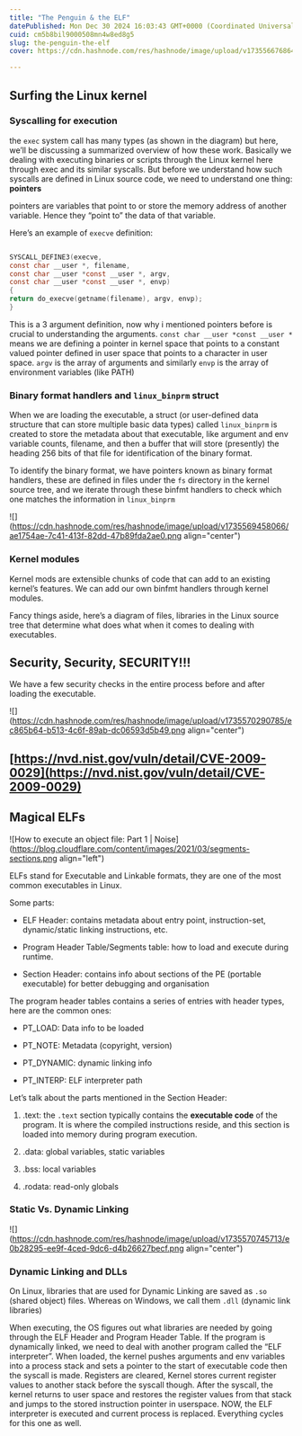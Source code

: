 ```yaml
---
title: "The Penguin & the ELF"
datePublished: Mon Dec 30 2024 16:03:43 GMT+0000 (Coordinated Universal Time)
cuid: cm5b8bil9000508mn4w8ed8g5
slug: the-penguin-the-elf
cover: https://cdn.hashnode.com/res/hashnode/image/upload/v1735566768649/d5a83811-f77a-4126-a6c4-3fe406cf0b50.png

---
```


## Surfing the Linux kernel

### Syscalling for execution

the `exec` system call has many types (as shown in the diagram) but here, we’ll be discussing a summarized overview of how these work. Basically we dealing with executing binaries or scripts through the Linux kernel here through exec and its similar syscalls. But before we understand how such syscalls are defined in Linux source code, we need to understand one thing: **pointers**

pointers are variables that point to or store the memory address of another variable. Hence they “point to” the data of that variable.

Here’s an example of `execve` definition:

```c

SYSCALL_DEFINE3(execve,
const char __user *, filename,
const char __user *const __user *, argv,
const char __user *const __user *, envp)
{
return do_execve(getname(filename), argv, envp);
}
```

This is a 3 argument definition, now why i mentioned pointers before is crucial to understanding the arguments. `const char __user *const __user *` means we are defining a pointer in kernel space that points to a constant valued pointer defined in user space that points to a character in user space. `argv` is the array of arguments and similarly `envp` is the array of environment variables (like PATH)

### Binary format handlers and `linux_binprm` struct

When we are loading the executable, a struct (or user-defined data structure that can store multiple basic data types) called `linux_binprm` is created to store the metadata about that executable, like argument and env variable counts, filename, and then a buffer that will store (presently) the heading 256 bits of that file for identification of the binary format.

To identify the binary format, we have pointers known as binary format handlers, these are defined in files under the `fs` directory in the kernel source tree, and we iterate through these binfmt handlers to check which one matches the information in `linux_binprm`

![](https://cdn.hashnode.com/res/hashnode/image/upload/v1735569458066/ae1754ae-7c41-413f-82dd-47b89fda2ae0.png align="center")

### Kernel modules

Kernel mods are extensible chunks of code that can add to an existing kernel’s features. We can add our own binfmt handlers through kernel modules.

Fancy things aside, here’s a diagram of files, libraries in the Linux source tree that determine what does what when it comes to dealing with executables.

## Security, Security, SECURITY!!!

We have a few security checks in the entire process before and after loading the executable.

![](https://cdn.hashnode.com/res/hashnode/image/upload/v1735570290785/ec865b64-b513-4c6f-89ab-dc06593d5b49.png align="center")

## [https://nvd.nist.gov/vuln/detail/CVE-2009-0029](https://nvd.nist.gov/vuln/detail/CVE-2009-0029)

## Magical ELFs

![How to execute an object file: Part 1 | Noise](https://blog.cloudflare.com/content/images/2021/03/segments-sections.png align="left")

ELFs stand for Executable and Linkable formats, they are one of the most common executables in Linux.

Some parts:

* ELF Header: contains metadata about entry point, instruction-set, dynamic/static linking instructions, etc.
    
* Program Header Table/Segments table: how to load and execute during runtime.
    
* Section Header: contains info about sections of the PE (portable executable) for better debugging and organisation
    

The program header tables contains a series of entries with header types, here are the common ones:

* PT\_LOAD: Data info to be loaded
    
* PT\_NOTE: Metadata (copyright, version)
    
* PT\_DYNAMIC: dynamic linking info
    
* PT\_INTERP: ELF interpreter path
    

Let’s talk about the parts mentioned in the Section Header:

1. .text: the `.text` section typically contains the **executable code** of the program. It is where the compiled instructions reside, and this section is loaded into memory during program execution.
    
2. .data: global variables, static variables
    
3. .bss: local variables
    
4. .rodata: read-only globals
    

### Static Vs. Dynamic Linking

![](https://cdn.hashnode.com/res/hashnode/image/upload/v1735570745713/e0b28295-ee9f-4ced-9dc6-d4b26627becf.png align="center")

### Dynamic Linking and DLLs

On Linux, libraries that are used for Dynamic Linking are saved as `.so` (shared object) files. Whereas on Windows, we call them `.dll` (dynamic link libraries)

When executing, the OS figures out what libraries are needed by going through the ELF Header and Program Header Table. If the program is dynamically linked, we need to deal with another program called the “ELF interpreter”. When loaded, the kernel pushes arguments and env variables into a process stack and sets a pointer to the start of executable code then the syscall is made. Registers are cleared, Kernel stores current register values to another stack before the syscall though. After the syscall, the kernel returns to user space and restores the register values from that stack and jumps to the stored instruction pointer in userspace. NOW, the ELF interpreter is executed and current process is replaced. Everything cycles for this one as well.